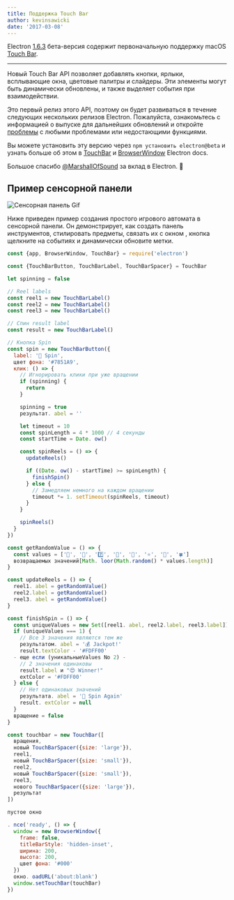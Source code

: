 ```yaml
---
title: Поддержка Touch Bar
author: kevinsawicki
date: '2017-03-08'
---
```


Electron [1.6.3](https://github.com/electron/electron/releases/tag/v1.6.3) бета-версия содержит первоначальную поддержку macOS [Touch Bar](https://developer.apple.com/macos/touch-bar).

---

Новый Touch Bar API позволяет добавлять кнопки, ярлыки, всплывающие окна, цветовые палитры и слайдеры. Эти элементы могут быть динамически обновлены, и также выделяет события при взаимодействии.

Это первый релиз этого API, поэтому он будет развиваться в течение следующих нескольких релизов Electron. Пожалуйста, ознакомьтесь с информацией о выпуске для дальнейших обновлений и откройте [проблемы](https://github.com/electron/electron/issues) с любыми проблемами или недостающими функциями.

Вы можете установить эту версию через `npm установить electron@beta` и узнать больше об этом в [TouchBar](https://github.com/electron/electron/blob/master/docs/api/touch-bar.md) и [BrowserWindow](https://github.com/electron/electron/blob/master/docs/api/browser-window.md#winsettouchbartouchbar-macos) Electron docs.

Большое спасибо [@MarshallOfSound](https://github.com/MarshallOfSound) за вклад в Electron. :tada:

## Пример сенсорной панели

![Сенсорная панель Gif](https://cloud.githubusercontent.com/assets/671378/23723516/5ff1774c-03fe-11e7-97b8-c693a0004dc8.gif)

Ниже приведен пример создания простого игрового автомата в сенсорной панели. Он демонстрирует, как создать панель инструментов, стилировать предметы, связать их с окном , кнопка щелкните на событиях и динамически обновите метки.

```js
const {app, BrowserWindow, TouchBar} = require('electron')

const {TouchBarButton, TouchBarLabel, TouchBarSpacer} = TouchBar

let spinning = false

// Reel labels
const reel1 = new TouchBarLabel()
const reel2 = new TouchBarLabel()
const reel3 = new TouchBarLabel()

// Спин result label
const result = new TouchBarLabel()

// Кнопка Spin
const spin = new TouchBarButton({
  label: '🎰 Spin',
  цвет фона: '#7851A9',
  клик: () => {
    // Игнорировать клики при уже вращении
    if (spinning) {
      return
    }

    spinning = true
    результат. abel = ''

    let timeout = 10
    const spinLength = 4 * 1000 // 4 секунды
    const startTime = Date. ow()

    const spinReels = () => {
      updateReels()

      if ((Date. ow() - startTime) >= spinLength) {
        finishSpin()
      } else {
        // Замедляем немного на каждом вращении
        timeout *= 1. setTimeout(spinReels, timeout)
      }
    }

    spinReels()
  }
})

const getRandomValue = () => {
  const values = ['🍒', '💎', '7️⃣', '🍊', '🔔', '⭐', '🍇', '🍀']
  возвращаемых значений[Math. loor(Math.random() * values.length)]
}

const updateReels = () => {
  reel1. abel = getRandomValue()
  reel2.label = getRandomValue()
  reel3. abel = getRandomValue()
}

const finishSpin = () => {
  const uniqueValues = new Set([reel1. abel, reel2.label, reel3.label]). ize
  if (uniqueValues === 1) {
    // Все 3 значения являются тем же
    результатом. abel = '💰 Jackpot!'
    result.textColor - '#FDFF00'
  - еще если (уникальныеValues No 2) -
    // 2 значения одинаковы
    result.label и "😍 Winner!"
    extColor = '#FDFF00'
  } else {
    // Нет одинаковых значений
    результата. abel = '🙁 Spin Again'
    result. extColor = null
  }
  вращение = false
}

const touchbar = new TouchBar([
  вращения,
  новый TouchBarSpacer({size: 'large'}),
  reel1,
  новый TouchBarSpacer({size: 'small'}),
  reel2,
  новый TouchBarSpacer({size: 'small'}),
  reel3,
  нового TouchBarSpacer({size: 'large'}),
  результат
])

пустое окно

. nce('ready', () => {
  window = new BrowserWindow({
    frame: false,
    titleBarStyle: 'hidden-inset',
    ширина: 200,
    высота: 200,
    цвет фона: '#000'
  })
  окно. oadURL('about:blank')
  window.setTouchBar(touchBar)
})
```

